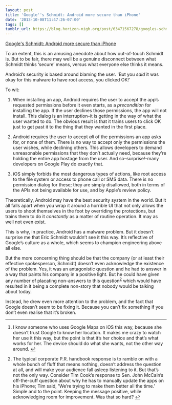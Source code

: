 ```yaml
---
layout: post
title: 'Google''s Schmidt: Android more secure than iPhone'
date: '2013-10-08T11:47:26-07:00'
tags: []
tumblr_url: https://blog.horizon-nigh.org/post/63471567278/googles-schmidt-android-more-secure-than-iphone
---
```

[Google's Schmidt: Android more secure than iPhone](http://www.zdnet.com/googles-schmidt-android-more-secure-than-iphone-7000021670/)  

To an extent, this is an amusing anecdote about how out-of-touch Schmidt is. But to be fair, there may well be a genuine disconnect between what Schmidt thinks ‘secure’ means, versus what everyone else thinks it means.

Android’s security is based around blaming the user. 'But you _said_ it was okay for this malware to have root access, you clicked OK!’

To wit:

1. When installing an app, Android requires the user to accept the app’s requested permissions before it even starts, as a _precondition_ for installing the app. If the user declines those permissions, the app will not install. This dialog is an interruption–it is getting in the way of what the user wanted to do. The obvious result is that it trains users to click OK just to get past it to the thing that they wanted in the first place.

2. Android requires the user to accept _all_ of the permissions an app asks for, or none of them. There is no way to accept only the permissions the user wishes, while declining others. This allows developers to demand unreasonable permissions that they don’t actually need, because they’re holding the entire app hostage from the user. And so–surprise!–many developers on Google Play do exactly that.

3. iOS simply forbids the most dangerous types of actions, like root access to the file system or access to phone call or SMS data. There is no permission dialog for these; they are simply disallowed, both in terms of the APIs not being available for use, and by Apple’s review policy.

Theoretically, Android may have the best security system in the world. But it all falls apart when you wrap it around a horrible UI that not only allows the users to shoot themselves in the foot by overriding the protections, but trains them to do it _constantly_ as a matter of routine operation. It may as well not even exist.

This is why, in practice, Android has a malware problem. But it doesn’t surprise me that Eric Schmidt wouldn’t see it this way. It’s reflective of Google’s culture as a whole, which seems to champion engineering above all else.

But the more concerning thing should be that the company (or at least their effective spokesperson, Schmidt) doesn’t even acknowledge the existence of the problem. Yes, it was an antagonistic question and he had to answer in a way that paints his company in a positive light. But he could have given any number of placating non-answers to this question<sup id="fnref:2"><a href="#fn:2" class="footnote-ref" role="doc-noteref">2</a></sup> which would have resulted in it being a complete non-story that nobody would be talking about today.

Instead, he drew even more attention to the problem, and the fact that Google doesn’t seem to be fixing it. Because you can’t fix something if you don’t even realise that it’s broken.

* * *

1. I know someone who uses Google Maps on iOS this way, because she doesn’t trust Google to know her location. It makes me crazy to watch her use it this way, but the point is that it’s her choice and that’s what works for her. The device should do what she wants, not the other way around.&nbsp;[↩︎](#fnref:1)

2. The typical corporate P.R. handbook response is to ramble on with a whole bunch of fluff that means nothing, doesn’t address the question at all, and will make your audience fall asleep listening to it. But that’s not the only way. Consider Tim Cook’s response to Sen. John McCain’s off-the-cuff question about why he has to manually update the apps on his iPhone; Tim said, 'We’re trying to make them better all the time.’ Simple and to the point. Keeping the message positive, while acknowledging room for improvement. Was that so hard?&nbsp;[↩︎](#fnref:2)

